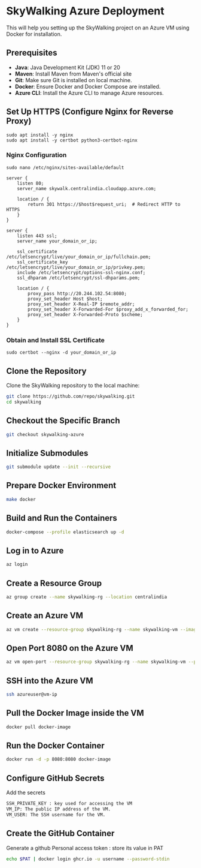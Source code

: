 # SkyWalking Azure Deployment

This will help you setting up the SkyWalking project on an Azure VM using Docker for installation.

## Prerequisites

- **Java**: Java Development Kit (JDK) 11 or 20
- **Maven**: Install Maven from Maven's official site
- **Git**: Make sure Git is installed on local machine.
- **Docker**: Ensure Docker and Docker Compose are installed.
- **Azure CLI**: Install the Azure CLI to manage Azure resources.

## Set Up HTTPS (Configure Nginx for Reverse Proxy)

```
sudo apt install -y nginx
sudo apt install -y certbot python3-certbot-nginx

```
### Nginx Configuration
```
sudo nano /etc/nginx/sites-available/default
```
```
server {
    listen 80;
    server_name skywalk.centralindia.cloudapp.azure.com;

    location / {
        return 301 https://$host$request_uri;  # Redirect HTTP to HTTPS
    }
}

server {
    listen 443 ssl;
    server_name your_domain_or_ip;

    ssl_certificate /etc/letsencrypt/live/your_domain_or_ip/fullchain.pem;
    ssl_certificate_key /etc/letsencrypt/live/your_domain_or_ip/privkey.pem;
    include /etc/letsencrypt/options-ssl-nginx.conf;
    ssl_dhparam /etc/letsencrypt/ssl-dhparams.pem;

    location / {
        proxy_pass http://20.244.102.54:8080;
        proxy_set_header Host $host;
        proxy_set_header X-Real-IP $remote_addr;
        proxy_set_header X-Forwarded-For $proxy_add_x_forwarded_for;
        proxy_set_header X-Forwarded-Proto $scheme;
    }
}

```
### Obtain and Install SSL Certificate
```
sudo certbot --nginx -d your_domain_or_ip
```

## Clone the Repository

Clone the SkyWalking repository to the local machine:
```sh
git clone https://github.com/repo/skywalking.git
cd skywalking
```

## Checkout the Specific Branch
```sh
git checkout skywalking-azure
```

## Initialize Submodules
```sh
git submodule update --init --recursive
```

## Prepare Docker Environment
```sh
make docker
```

## Build and Run the Containers
```sh
docker-compose --profile elasticsearch up -d
```

## Log in to Azure
```sh
az login
```

## Create a Resource Group
```sh
az group create --name skywalking-rg --location centralindia
```

## Create an Azure VM
```sh
az vm create --resource-group skywalking-rg --name skywalking-vm --image UbuntuLTS --admin-username azureuser --generate-ssh-keys
```

## Open Port 8080 on the Azure VM
```sh
az vm open-port --resource-group skywalking-rg --name skywalking-vm --port 8080
```

## SSH into the Azure VM
```sh
ssh azureuser@vm-ip
```

## Pull the Docker Image inside the VM
```sh
docker pull docker-image
```

## Run the Docker Container
```sh
docker run -d -p 8080:8080 docker-image
```
## Configure GitHub Secrets

Add the secrets
```sh
SSH_PRIVATE_KEY : key used for accessing the VM
VM_IP: The public IP address of the VM.
VM_USER: The SSH username for the VM.
```
## Create the GitHub Container
Generate a github Personal access token :
store its value in PAT
```sh
echo $PAT | docker login ghcr.io -u username --password-stdin
```
